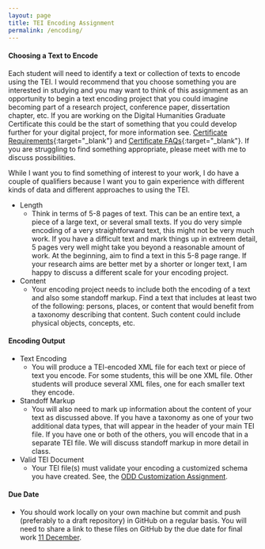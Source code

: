 ```yaml
---
layout: page
title: TEI Encoding Assignment
permalink: /encoding/
---
```



#### Choosing a Text to Encode
Each student will need to identify a text or collection of texts to encode using 
the TEI. I would recommend that you choose something you are interested in 
studying and you may want to think of this assignment as an opportunity to 
begin a text encoding project that you could imagine becoming part of a 
research project, conference paper, dissertation chapter, etc. If you are working 
on the Digital Humanities Graduate Certificate this could be the start of something 
that you could develop further for your digital project, for more information see. 
[Certificate Requirements](https://dhcertificate.tamu.edu/graduate-certificate-requirements/){:target="_blank"}
and [Certificate FAQs](https://dhcertificate.tamu.edu/faqs/){:target="_blank"}.
If you are struggling to find something appropriate, please meet with me to discuss possibilities.

While I want you to find something of interest to your work, I do have a couple of 
qualifiers because I want you to gain experience with different kinds of data 
and different approaches to using the TEI. 

- Length
	- Think in terms of 5-8 pages of text. This can be an entire text, a piece of a 
	large text, or several small texts. If you do very simple encoding of a 
	very straightforward text, this might not be very much work. If you have a difficult 
	text and mark things up in extreem detail, 5 pages very well might take you 
	beyond a reasonable amount of work. At the beginning, aim to find a text in 
	this 5-8 page range. If your research aims are better met by a shorter or longer 
	text, I am happy to discuss a different scale for your encoding project.
- Content
	- Your encoding project needs to include both the encoding of a text and also 
	some standoff markup. Find a text that includes at least two of the following: 
	persons, places, or content that would benefit from a taxonomy describing that 
	content. Such content could include physical objects, concepts, etc.

#### Encoding Output
- Text Encoding 
	- You will produce a TEI-encoded XML file for each text or piece of text you 
	encode. For some students, this will be one XML file. Other students will produce 
	several XML files, one for each smaller text they encode. 
- Standoff Markup
	- You will also need to mark up information about the content of your text as discussed 
	above. If you have a taxonomy as one of your two additional data types, that 
	will appear in the header of your main TEI file. If you have one or both of 
	the others, you will encode that in a separate TEI file. We will discuss standoff 
	markup in more detail in class.
- Valid TEI Document
	- Your TEI file(s) must validate your encoding a customized schema you have created. See, 
	the [ODD Customization Assignment](../odd/).

#### Due Date
- You should work locally on your own machine but commit and push (preferably to a draft 
repository) in GitHub on a regular basis. You will need to share a link to these files on GitHub by the 
due date for final work [11 December](../schedule/#11-december).
	

